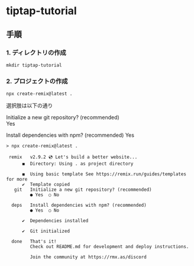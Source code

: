 # tiptap-tutorial

## 手順

### 1. ディレクトリの作成

```
mkdir tiptap-tutorial
```

### 2. プロジェクトの作成

```
npx create-remix@latest .
```

選択肢は以下の通り

Initialize a new git repository? (recommended)  
Yes  

Install dependencies with npm? (recommended)
Yes

```
> npx create-remix@latest .

 remix   v2.9.2 💿 Let's build a better website...
      ◼  Directory: Using . as project directory

      ◼  Using basic template See https://remix.run/guides/templates for more
      ✔  Template copied
   git   Initialize a new git repository? (recommended)
         ● Yes  ○ No

  deps   Install dependencies with npm? (recommended)
         ● Yes  ○ No

      ✔  Dependencies installed

      ✔  Git initialized
  
  done   That's it!
         Check out README.md for development and deploy instructions.

         Join the community at https://rmx.as/discord
```
